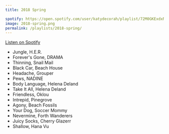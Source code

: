 ```yaml
---
title: 2018 Spring

spotify: https://open.spotify.com/user/katydecorah/playlist/72M0GKExdxNDzodTVKjFqz
image: 2018-spring.png
permalink: /playlists/2018-spring/
---
```


[Listen on Spotify](https://open.spotify.com/user/katydecorah/playlist/72M0GKExdxNDzodTVKjFqz)

- Jungle, H.E.R.
- Forever's Gone, DRAMA
- Thinning, Snail Mail
- Black Car, Beach House
- Headache, Grouper
- Pews, NADINE
- Body Language, Helena Deland
- Take It All, Helena Deland
- Friendless, Oklou
- Intrepid, Pinegrove
- Agony, Beach Fossils
- Your Dog, Soccer Mommy
- Nevermine, Forth Wanderers
- Juicy Socks, Cherry Glazerr
- Shallow, Hana Vu
